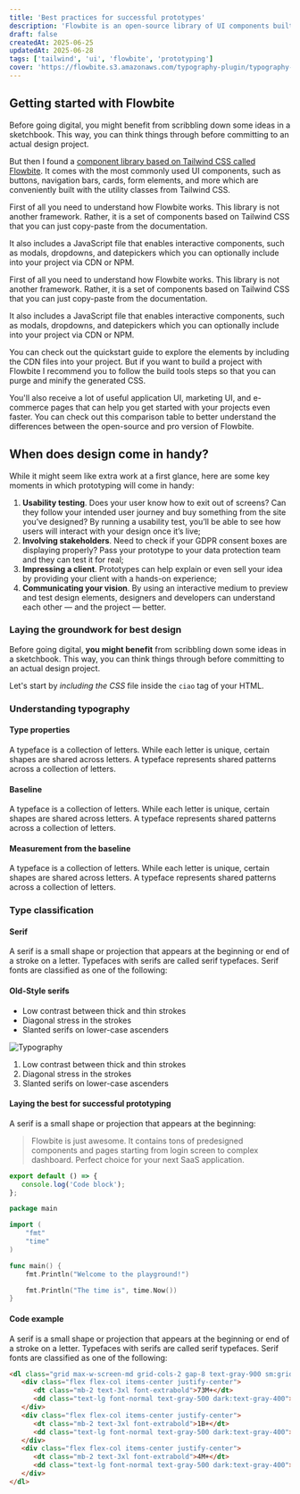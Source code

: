 ```yaml
---
title: 'Best practices for successful prototypes'
description: 'Flowbite is an open-source library of UI components built with the utility-first classes from Tailwind CSS. It also includes interactive elements such as dropdowns, modals, datepickers.'
draft: false
createdAt: 2025-06-25
updatedAt: 2025-06-28
tags: ['tailwind', 'ui', 'flowbite', 'prototyping']
cover: 'https://flowbite.s3.amazonaws.com/typography-plugin/typography-image-1.png'
---
```


<!-- ![Digital art by Anonymous](https://flowbite.s3.amazonaws.com/typography-plugin/typography-image-1.png) -->

## Getting started with Flowbite

Before going digital, you might benefit from scribbling down some ideas in a sketchbook. This way, you can think things through before committing to an actual design project.

But then I found a [component library based on Tailwind CSS called Flowbite](https://flowbite.com/). It comes with the most commonly used UI components, such as buttons, navigation bars, cards, form elements, and more which are conveniently built with the utility classes from Tailwind CSS.

First of all you need to understand how Flowbite works. This library is not another framework. Rather, it is a set of components based on Tailwind CSS that you can just copy-paste from the documentation.

It also includes a JavaScript file that enables interactive components, such as modals, dropdowns, and datepickers which you can optionally include into your project via CDN or NPM.

First of all you need to understand how Flowbite works. This library is not another framework. Rather, it is a set of components based on Tailwind CSS that you can just copy-paste from the documentation.

It also includes a JavaScript file that enables interactive components, such as modals, dropdowns, and datepickers which you can optionally include into your project via CDN or NPM.

You can check out the quickstart guide to explore the elements by including the CDN files into your project. But if you want to build a project with Flowbite I recommend you to follow the build tools steps so that you can purge and minify the generated CSS.

You'll also receive a lot of useful application UI, marketing UI, and e-commerce pages that can help you get started with your projects even faster. You can check out this comparison table to better understand the differences between the open-source and pro version of Flowbite.

## When does design come in handy?

While it might seem like extra work at a first glance, here are some key moments in which prototyping will come in handy:

1. **Usability testing**. Does your user know how to exit out of screens? Can they follow your intended user journey and buy something from the site you’ve designed? By running a usability test, you’ll be able to see how users will interact with your design once it’s live;
2. **Involving stakeholders**. Need to check if your GDPR consent boxes are displaying properly? Pass your prototype to your data protection team and they can test it for real;
3. **Impressing a client**. Prototypes can help explain or even sell your idea by providing your client with a hands-on experience;
4. **Communicating your vision**. By using an interactive medium to preview and test design elements, designers and developers can understand each other — and the project — better.

### Laying the groundwork for best design

Before going digital, **you might benefit** from scribbling down some ideas in a sketchbook. This way, you can think things through before committing to an actual design project.

Let's start by _including the CSS_ file inside the `ciao` tag of your HTML.

### Understanding typography

#### Type properties

A typeface is a collection of letters. While each letter is unique, certain shapes are shared across letters. A typeface represents shared patterns across a collection of letters.

#### Baseline

A typeface is a collection of letters. While each letter is unique, certain shapes are shared across letters. A typeface represents shared patterns across a collection of letters.

#### Measurement from the baseline

A typeface is a collection of letters. While each letter is unique, certain shapes are shared across letters. A typeface represents shared patterns across a collection of letters.

### Type classification

#### Serif

A serif is a small shape or projection that appears at the beginning or end of a stroke on a letter. Typefaces with serifs are called serif typefaces. Serif fonts are classified as one of the following:

#### Old-Style serifs

- Low contrast between thick and thin strokes
- Diagonal stress in the strokes
- Slanted serifs on lower-case ascenders

![Typography](https://flowbite.s3.amazonaws.com/typography-plugin/typography-image-2.png)

1. Low contrast between thick and thin strokes
2. Diagonal stress in the strokes
3. Slanted serifs on lower-case ascenders

#### Laying the best for successful prototyping

A serif is a small shape or projection that appears at the beginning:

> Flowbite is just awesome. It contains tons of predesigned components and pages starting from login screen to complex dashboard. Perfect choice for your next SaaS application.

```js [file.js]{2} meta-info=val
export default () => {
   console.log('Code block');
};
```

```go [file.go] meta-info=val
package main

import (
	"fmt"
	"time"
)

func main() {
	fmt.Println("Welcome to the playground!")

	fmt.Println("The time is", time.Now())
}

```

#### Code example

A serif is a small shape or projection that appears at the beginning or end of a stroke on a letter. Typefaces with serifs are called serif typefaces. Serif fonts are classified as one of the following:

```html
<dl class="grid max-w-screen-md grid-cols-2 gap-8 text-gray-900 sm:grid-cols-3 dark:text-white">
   <div class="flex flex-col items-center justify-center">
      <dt class="mb-2 text-3xl font-extrabold">73M+</dt>
      <dd class="text-lg font-normal text-gray-500 dark:text-gray-400">developers</dd>
   </div>
   <div class="flex flex-col items-center justify-center">
      <dt class="mb-2 text-3xl font-extrabold">1B+</dt>
      <dd class="text-lg font-normal text-gray-500 dark:text-gray-400">contributors</dd>
   </div>
   <div class="flex flex-col items-center justify-center">
      <dt class="mb-2 text-3xl font-extrabold">4M+</dt>
      <dd class="text-lg font-normal text-gray-500 dark:text-gray-400">organizations</dd>
   </div>
</dl>
```

